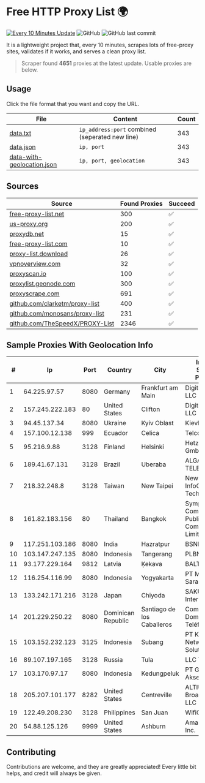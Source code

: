 
# Free HTTP Proxy List 🌍

[![Every 10 Minutes Update](https://github.com/mertguvencli/http-proxy-list/actions/workflows/main.yml/badge.svg?branch=main)](https://github.com/mertguvencli/http-proxy-list/actions/workflows/main.yml)
![GitHub](https://img.shields.io/github/license/mertguvencli/http-proxy-list)
![GitHub last commit](https://img.shields.io/github/last-commit/mertguvencli/http-proxy-list)

It is a lightweight project that, every 10 minutes, scrapes lots of free-proxy sites, validates if it works, and serves a clean proxy list.


> Scraper found **4651** proxies at the latest update. Usable proxies are below.

## Usage

Click the file format that you want and copy the URL.


|File|Content|Count|
|----|-------|-----|
|[data.txt](https://raw.githubusercontent.com/mertguvencli/http-proxy-list/main/proxy-list/data.txt)|`ip_address:port` combined (seperated new line)|343|
|[data.json](https://raw.githubusercontent.com/mertguvencli/http-proxy-list/main/proxy-list/data.json)|`ip, port`|343|
|[data-with-geolocation.json](https://raw.githubusercontent.com/mertguvencli/http-proxy-list/main/proxy-list/data-with-geolocation.json)|`ip, port, geolocation`|343|

## Sources

|Source|Found Proxies|Succeed|
|------|-------------|-------|
|[free-proxy-list.net](https://free-proxy-list.net)|300|✅|
|[us-proxy.org](https://www.us-proxy.org)|200|✅|
|[proxydb.net](http://proxydb.net)|15|✅|
|[free-proxy-list.com](https://free-proxy-list.com/?page=&port=&type%5B%5D=http&type%5B%5D=https&up_time=0&search=Search)|10|✅|
|[proxy-list.download](https://www.proxy-list.download/HTTP)|26|✅|
|[vpnoverview.com](https://vpnoverview.com/privacy/anonymous-browsing/free-proxy-servers)|32|✅|
|[proxyscan.io](https://www.proxyscan.io)|100|✅|
|[proxylist.geonode.com](https://proxylist.geonode.com/api/proxy-list?limit=300&page=1&sort_by=lastChecked&sort_type=desc&protocols=http,https)|300|✅|
|[proxyscrape.com](https://api.proxyscrape.com/v2/?request=displayproxies&protocol=http&timeout=10000&country=all&ssl=all&anonymity=all)|691|✅|
|[github.com/clarketm/proxy-list](https://raw.githubusercontent.com/clarketm/proxy-list/master/proxy-list-raw.txt)|400|✅|
|[github.com/monosans/proxy-list](https://raw.githubusercontent.com/monosans/proxy-list/main/proxies/http.txt)|231|✅|
|[github.com/TheSpeedX/PROXY-List](https://raw.githubusercontent.com/TheSpeedX/PROXY-List/master/http.txt)|2346|✅|


## Sample Proxies With Geolocation Info

|#|Ip|Port|Country|City|Internet Service Provider|
|-|--|----|-------|----|-------------------------|
|1|64.225.97.57|8080|Germany|Frankfurt am Main|DigitalOcean, LLC|
|2|157.245.222.183|80|United States|Clifton|DigitalOcean, LLC|
|3|94.45.137.34|8080|Ukraine|Kyiv Oblast|Kievline LLC|
|4|157.100.12.138|999|Ecuador|Celica|Telconet S.A|
|5|95.216.9.88|3128|Finland|Helsinki|Hetzner Online GmbH|
|6|189.41.67.131|3128|Brazil|Uberaba|ALGAR TELECOM S/A|
|7|218.32.248.8|3128|Taiwan|New Taipei|New Centry InfoComm Tech. Co., Ltd.|
|8|161.82.183.156|80|Thailand|Bangkok|Symphony Communication Public Company Limited|
|9|117.251.103.186|8080|India|Hazratpur|BSNL Internet|
|10|103.147.247.135|8080|Indonesia|Tangerang|PLBNET|
|11|93.177.229.164|9812|Latvia|Ķekava|BALTKOM Riga|
|12|116.254.116.99|8080|Indonesia|Yogyakarta|PT Media Sarana Data|
|13|133.242.171.216|3128|Japan|Chiyoda|SAKURA Internet Inc.|
|14|201.229.250.22|8080|Dominican Republic|Santiago de los Caballeros|Compañía Dominicana de Teléfonos S. A.|
|15|103.152.232.123|3125|Indonesia|Subang|PT Kingpolah Network Solutions|
|16|89.107.197.165|3128|Russia|Tula|LLC TK Altair|
|17|103.170.97.17|8080|Indonesia|Kedungpeluk|PT Global Data Akses Persada|
|18|205.207.101.177|8282|United States|Centreville|ALTIUS Broadband, LLC|
|19|122.49.208.230|3128|Philippines|San Juan|WifiCity, Inc|
|20|54.88.125.126|9999|United States|Ashburn|Amazon.com, Inc.|



## Contributing

Contributions are welcome, and they are greatly appreciated! Every
little bit helps, and credit will always be given.

